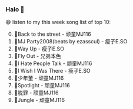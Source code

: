 

### Halo 👋

😄 listen to my this week song list of top 10:

0. 🌈Back to the street - 顽童MJ116
1. 🌈MJ Party2008(beats by ezasscul) - 瘦子E.SO
2. 🌈Way Up - 瘦子E.SO
3. 🌈Fly Out - 兄弟本色
4. 🌈I Hate People Talk - 顽童MJ116
5. 🌈I Wish I Was There - 瘦子E.SO
6. 🌈少年董  - 顽童MJ116
7. 🌈Spotlight - 顽童MJ116
8. 🌈脱罪 - 顽童MJ116
9. 🌈Jungle - 顽童MJ116

